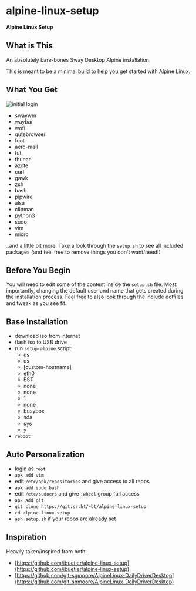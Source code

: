 # alpine-linux-setup

**Alpine Linux Setup**

## What is This

An absolutely bare-bones Sway Desktop Alpine installation.

This is meant to be a minimal build to help you get started with Alpine Linux.

## What You Get

![initial login](/~bt/alpine-linux-setup/blob/master/screenshot.jpg)

- swaywm
- waybar
- wofi
- qutebrowser
- foot
- aerc-mail
- tut
- thunar
- azote
- curl
- gawk 
- zsh
- bash
- pipwire
- alsa 
- clipman
- python3
- sudo
- vim
- micro

..and a little bit more. Take a look through the `setup.sh` to see all included packages (and feel free to remove things you don't want/need!)

## Before You Begin

You will need to edit some of the content inside the `setup.sh` file. Most importantly, changing the default user and name that gets created during the installation process. Feel free to also look through the include dotfiles and tweak as you see fit.

## Base Installation
* download iso from internet
* flash iso to USB drive
* run `setup-alpine` script:
    - us
    - us
    - [custom-hostname] 
    - eth0
    - EST
    - none
    - none
    - 1
    - none
    - busybox
    - sda
    - sys
    - y
* `reboot`

## Auto Personalization
* login as `root`
* `apk add vim`
* edit `/etc/apk/repositories` and give access to all repos
* `apk add sudo bash`
* edit `/etc/sudoers` and give `:wheel` group full access
* `apk add git`
* `git clone https://git.sr.ht/~bt/alpine-linux-setup`
* `cd alpine-linux-setup`
* `ash setup.sh` if your repos are already set


## Inspiration

Heavily taken/inspired from both:

- [https://github.com/ibuetler/alpine-linux-setup](https://github.com/ibuetler/alpine-linux-setup)
- [https://github.com/git-sgmoore/AlpineLinux-DailyDriverDesktop](https://github.com/git-sgmoore/AlpineLinux-DailyDriverDesktop)
